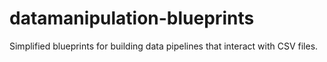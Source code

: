 # datamanipulation-blueprints
Simplified blueprints for building data pipelines that interact with CSV files. 
